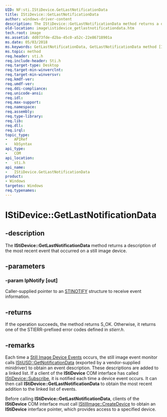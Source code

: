```yaml
---
UID: NF:sti.IStiDevice.GetLastNotificationData
title: IStiDevice::GetLastNotificationData
author: windows-driver-content
description: The IStiDevice::GetLastNotificationData method returns a description of the most recent event that occurred on a still image device.
old-location: image\istidevice_getlastnotificationdata.htm
tech.root: image
ms.assetid: dd073fde-d2ba-45c0-a52c-22e86718901a
ms.date: 05/03/2018
ms.keywords: GetLastNotificationData, GetLastNotificationData method [Imaging Devices], GetLastNotificationData method [Imaging Devices],IStiDevice interface, IStiDevice interface [Imaging Devices],GetLastNotificationData method, IStiDevice.GetLastNotificationData, IStiDevice::GetLastNotificationData, image.istidevice_getlastnotificationdata, sti/IStiDevice::GetLastNotificationData, stifnc_def72c8c-f8cf-4eb7-84a1-e99ecddee4de.xml
ms.topic: method
req.header: sti.h
req.include-header: Sti.h
req.target-type: Desktop
req.target-min-winverclnt: 
req.target-min-winversvr: 
req.kmdf-ver: 
req.umdf-ver: 
req.ddi-compliance: 
req.unicode-ansi: 
req.idl: 
req.max-support: 
req.namespace: 
req.assembly: 
req.type-library: 
req.lib: 
req.dll: 
req.irql: 
topic_type:
-	APIRef
-	kbSyntax
api_type:
-	COM
api_location:
-	sti.h
api_name:
-	IStiDevice.GetLastNotificationData
product:
- Windows
targetos: Windows
req.typenames: 
---
```


# IStiDevice::GetLastNotificationData


## -description


The <b>IStiDevice::GetLastNotificationData</b> method returns a description of the most recent event that occurred on a still image device.


## -parameters




### -param lpNotify [out]

Caller-supplied pointer to an <a href="https://msdn.microsoft.com/library/windows/hardware/ff548350">STINOTIFY</a> structure to receive event information.


## -returns



If the operation succeeds, the method returns S_OK. Otherwise, it returns one of the STIERR-prefixed error codes defined in <i>stierr.h</i>.




## -remarks



Each time a <a href="https://msdn.microsoft.com/5f9be89c-8442-4894-b2f6-a4d3558464bf">Still Image Device Events</a> occurs, the still image event monitor calls <a href="https://msdn.microsoft.com/library/windows/hardware/ff543821">IStiUSD::GetNotificationData</a> (exported by a vendor-supplied minidriver) to obtain an event description. These descriptions are added to a linked list. If a client of the <b>IStiDevice</b> COM interface has called <a href="https://msdn.microsoft.com/library/windows/hardware/ff543768">IStiDevice::Subscribe</a>, it is notified each time a device event occurs. It can then call <b>IStiDevice::GetLastNotificationData</b> to obtain the most recent addition to the linked list of events.

Before calling <b>IStiDevice::GetLastNotificationData</b>, clients of the <b>IStiDevice</b> COM interface must call <a href="https://msdn.microsoft.com/library/windows/hardware/ff543778">IStillImage::CreateDevice</a> to obtain an <b>IStiDevice</b> interface pointer, which provides access to a specified device.



